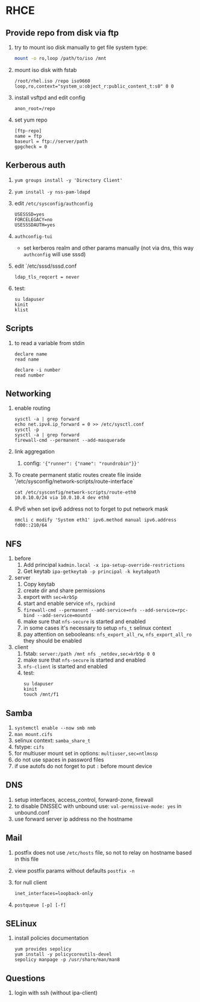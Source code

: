 # RHCE

## Provide repo from disk via ftp
1. try to mount iso disk manually to get file system type:
    ```bash
    mount -o ro,loop /path/to/iso /mnt
    ```

1. mount iso disk with fstab
    ```
    /root/rhel.iso /repo iso9660 loop,ro,context="system_u:object_r:public_content_t:s0" 0 0
    ```

1. install vsftpd and edit config
    ```
    anon_root=/repo
    ```

1. set yum repo
    ```
    [ftp-repo]
    name = ftp
    baseurl = ftp://server/path
    gpgcheck = 0
    ```

## Kerberous auth
1. `yum groups install -y 'Directory Client'`
1. `yum install -y nss-pam-ldapd`
1. edit `/etc/sysconfig/authconfig`
    ```
    USESSSD=yes
    FORCELEGACY=no
    USESSSDAUTH=yes
    ```

1. `authconfig-tui`

    * set kerberos realm and other params manually (not via dns, this way `authconfig` will use sssd)

1. edit `/etc/sssd/sssd.conf

    ```
    ldap_tls_reqcert = never
    ```

1. test:

    ```
    su ldapuser
    kinit
    klist
    ```

## Scripts
1. to read a variable from stdin

    ```
    declare name
    read name

    declare -i number
    read number
    ```

## Networking
1. enable routing

    ```
    sysctl -a | grep forward
    echo net.ipv4.ip_forward = 0 >> /etc/sysctl.conf
    sysctl -p
    sysctl -a | grep forward
    firewall-cmd --permanent --add-masquerade
    ```

1. link aggregation
    1. config: `'{"runner": {"name": "roundrobin"}}'`

1. To create permanent static routes create file inside '/etc/sysconfig/network-scripts/route-interface`
    
    ```
    cat /etc/sysconfig/network-scripts/route-eth0
    10.0.10.0/24 via 10.0.10.4 dev eth0
    ```
1. IPv6 when set ipv6 address not to forget to put network mask
  
    ```
    nmcli c modify 'System eth1' ipv6.method manual ipv6.address fd00::210/64
    ```

## NFS
1. before
    1. Add principal `kadmin.local -x ipa-setup-override-restrictions`
    1. Get keytab `ipa-getkeytab -p principal -k keytabpath`
1. server
    1. Copy keytab
    1. create dir and share permissions
    1. export with `sec=krb5p`
    1. start and enable service `nfs`, `rpcbind`
    1. `firewall-cmd --permanent --add-service=nfs --add-service=rpc-bind --add-service=mountd`
    1. make sure that `nfs-secure` is started and enabled
    1. in some cases it's necessary to setup `nfs_t` selinux context
    1. pay attention on sebooleans: `nfs_export_all_rw`, `nfs_export_all_ro` they should be enabled
1. client
    1. fstab: `server:/path /mnt nfs _netdev,sec=krb5p 0 0`
    1. make sure that `nfs-secure` is started and enabled
    1. `nfs-client` is started and enabled
    1. test:
        ```
        su ldapuser
        kinit
        touch /mnt/f1
        ```

## Samba
1. `systemctl enable --now smb nmb`
1. `man mount.cifs`
1. selinux context: `samba_share_t`
1. fstype: `cifs`
1. for multiuser mount set in options: `multiuser,sec=ntlmssp`
1. do not use spaces in password files
1. if use autofs do not forget to put `:` before mount device


## DNS
1. setup interfaces, access_control, forward-zone, firewall
1. to disable DNSSEC with unbound use: `val-permissive-mode: yes` in unbound.conf
1. use forward server ip address no the hostname


## Mail
1. postfix does not use `/etc/hosts` file, so not to relay on hostname based in this file
1. view postfix params without defaults `postfix -n`
1. for null client

    ```
    inet_interfaces=loopback-only
    ```

1. `postqueue [-p] [-f]`

## SELinux
1. install policies documentation
    ```
    yum provides sepolicy
    yum install -y policycoreutils-devel
    sepolicy manpage -p /usr/share/man/man8
    ```

## Questions
1. login with ssh (without ipa-client)
